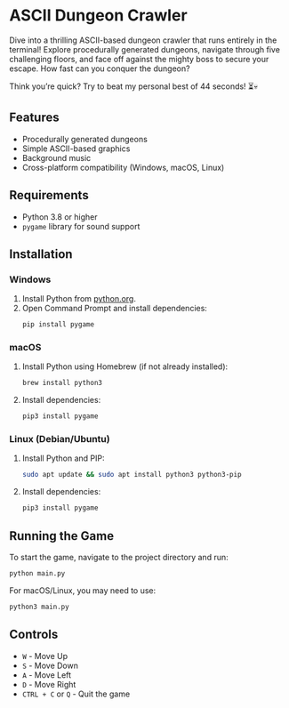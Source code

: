 # ASCII Dungeon Crawler

Dive into a thrilling ASCII-based dungeon crawler that runs entirely in the terminal! Explore procedurally generated dungeons, navigate through five challenging floors, and face off against the mighty boss to secure your escape. How fast can you conquer the dungeon?

Think you’re quick? Try to beat my personal best of 44 seconds! ⏳💀

## Features
- Procedurally generated dungeons
- Simple ASCII-based graphics
- Background music
- Cross-platform compatibility (Windows, macOS, Linux)

## Requirements
- Python 3.8 or higher
- `pygame` library for sound support

## Installation
### Windows
1. Install Python from [python.org](https://www.python.org/downloads/).
2. Open Command Prompt and install dependencies:
   ```sh
   pip install pygame
   ```

### macOS
1. Install Python using Homebrew (if not already installed):
   ```sh
   brew install python3
   ```
2. Install dependencies:
   ```sh
   pip3 install pygame
   ```

### Linux (Debian/Ubuntu)
1. Install Python and PIP:
   ```sh
   sudo apt update && sudo apt install python3 python3-pip
   ```
2. Install dependencies:
   ```sh
   pip3 install pygame
   ```

## Running the Game
To start the game, navigate to the project directory and run:
```sh
python main.py
```
For macOS/Linux, you may need to use:
```sh
python3 main.py
```

## Controls
- `W` - Move Up
- `S` - Move Down
- `A` - Move Left
- `D` - Move Right
- `CTRL + C` or `Q` - Quit the game
